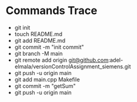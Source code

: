 # Commands Trace

- git init
- touch README.md
- git add README.md
- git commit -m "init commit"
- git branch -M main
- git remote add origin git@github.com:adel-elmala/versionControlAssignment_siemens.git
- git push -u origin main
- git add main.cpp Makefile
- git commit -m "getSum"
- git push -u origin main
